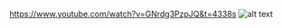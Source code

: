 https://www.youtube.com/watch?v=GNrdg3PzpJQ&t=4338s
![alt text](https://github.com/[username]/[reponame]/blob/[branch]/image.jpg?raw=true)
